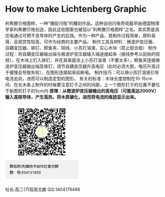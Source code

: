 # How to make Lichtenberg Graphic

利希滕贝格图样，一种“捕捉闪电”的雕刻作品。这种自创闪电奇观最早由德国物理学家利希滕贝格创造，因此这些图案也被冠以“利希滕贝格图样”之名。其实质是高压电通过可燃不良导体时产生的后效。作为一种产品，其制作过程简单，原料易得，且观赏性较高，可作为经商的主要产品。
制作工具及材料：微波炉变压器、自耦变压器、铁钉、鳄鱼夹、铜线、小苏打溶液、实心木块（禁止胶合板）
制作过程：将自耦变压器输出端与微波炉变压器输入端连接起来（接线参考以前拍的视频），在木块上钉入铁钉，并在其表面涂上小苏打溶液（不要太多），鳄鱼夹连接微波炉变压器输出端及铁钉，调节自耦变压器升高电压（此时必须大胆，电压升高过于缓慢会导致失败），在图形连接起来前断电。
制作技巧：可以用小苏打溶液引导电流走向，进而可以制造定型的图形。
有关的标准：木块长度控制在10-15cm间，在长木条上制作的时候要注意钉子之间的间距，上一个图形钉子的位置不要位于新图形钉子的5cm内
**原理：从微波炉变压器输出的高电压（可能高达2000V）输入高阻导体，产生高热，将木质碳化，进而将电流的痕迹显示出来。**

![先锋技术合作社官方群](QQGropeQRcode.png)

社长:高二(7)班周文鹏 QQ:1404179496